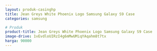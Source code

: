 ```yaml
---
layout: produk-casinghp
title: Jean Greys White Phoenix Logo Samsung Galaxy S9 Case
categories: samsung

# Produk
product-title: Jean Greys White Phoenix Logo Samsung Galaxy S9 Case
image-drive: 1vEvdloUIRzI4g6mMwUMiqYAqahm8t7tx
harga: 90000
---
```

